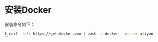 # 安装Docker

安装命令如下：

```bash
$ curl -fsSL https://get.docker.com | bash -s docker --mirror aliyun
``
